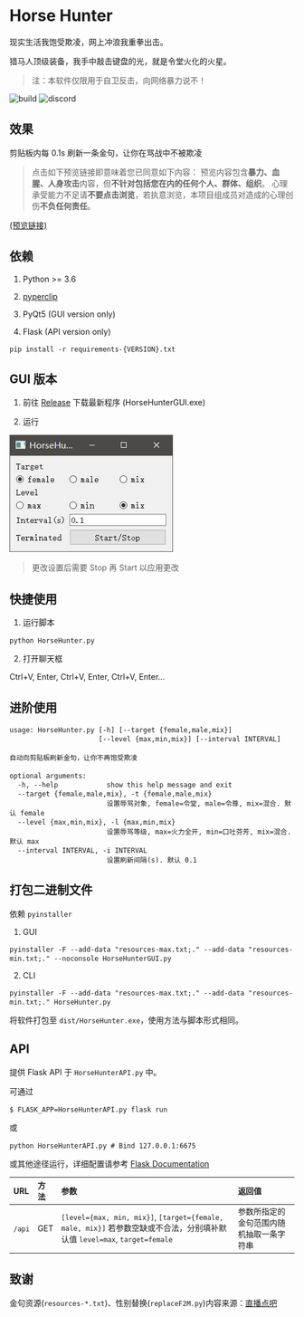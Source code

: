 # Horse Hunter

现实生活我饱受欺凌，网上冲浪我重拳出击。

猎马人顶级装备，我手中敲击键盘的光，就是令堂火化的火星。

> 注：本软件仅限用于自卫反击，向网络暴力说不！

![build](https://github.com/forewing/HorseHunter.py/workflows/build/badge.svg) ![discord](https://img.shields.io/discord/685679145271033877)

## 效果

剪贴板内每 0.1s 刷新一条金句，让你在骂战中不被欺凌

> 点击如下预览链接即意味着您已同意如下内容：
> 预览内容包含**暴力、血腥、人身攻击**内容，但**不针对包括您在内的任何个人、群体、组织**。
> 心理承受能力不足请**不要点击浏览**，若执意浏览，本项目组成员对造成的心理创伤**不负任何责任**。

[(预览链接)](imgs/preview.gif)

## 依赖

1. Python >= 3.6

2. [pyperclip](https://pypi.org/project/pyperclip/)

3. PyQt5 (GUI version only)

4. Flask (API version only)

```
pip install -r requirements-{VERSION}.txt
```

## GUI 版本

1. 前往 [Release](https://github.com/forewing/HorseHunter.py/releases) 下载最新程序 (HorseHunterGUI.exe)

2. 运行

![gui](imgs/gui.jpg)

> 更改设置后需要 Stop 再 Start 以应用更改



## 快捷使用

1. 运行脚本

```
python HorseHunter.py
```

2. 打开聊天框

Ctrl+V, Enter, Ctrl+V, Enter, Ctrl+V, Enter...

## 进阶使用

```
usage: HorseHunter.py [-h] [--target {female,male,mix}]
                      [--level {max,min,mix}] [--interval INTERVAL]

自动向剪贴板刷新金句，让你不再饱受欺凌

optional arguments:
  -h, --help            show this help message and exit
  --target {female,male,mix}, -t {female,male,mix}
                        设置辱骂对象, female=令堂, male=令尊, mix=混合. 默认 female
  --level {max,min,mix}, -l {max,min,mix}
                        设置辱骂等级, max=火力全开, min=口吐芬芳, mix=混合. 默认 max
  --interval INTERVAL, -i INTERVAL
                        设置刷新间隔(s). 默认 0.1
```

## 打包二进制文件

依赖 `pyinstaller`

1. GUI

```
pyinstaller -F --add-data "resources-max.txt;." --add-data "resources-min.txt;." --noconsole HorseHunterGUI.py
```

2. CLI

```
pyinstaller -F --add-data "resources-max.txt;." --add-data "resources-min.txt;." HorseHunter.py
```

将软件打包至 `dist/HorseHunter.exe`，使用方法与脚本形式相同。

## API

提供 Flask API 于 `HorseHunterAPI.py` 中。

可通过

```
$ FLASK_APP=HorseHunterAPI.py flask run
```

或

```
python HorseHunterAPI.py # Bind 127.0.0.1:6675
```

或其他途径运行，详细配置请参考 [Flask Documentation](http://flask.palletsprojects.com/en/1.1.x/)

| URL | 方法 | 参数 | 返回值 |
| :- | :- | :- | :- |
| `/api` | GET | `[level={max, min, mix}]`, `[target={female, male, mix}]` 若参数空缺或不合法，分别填补默认值 `level=max`, `target=female`| 参数所指定的金句范围内随机抽取一条字符串 |

## 致谢

金句资源(`resources-*.txt`)、性别替换(`replaceF2M.py`)内容来源：[直播点吧](https://nmsl.shadiao.app)